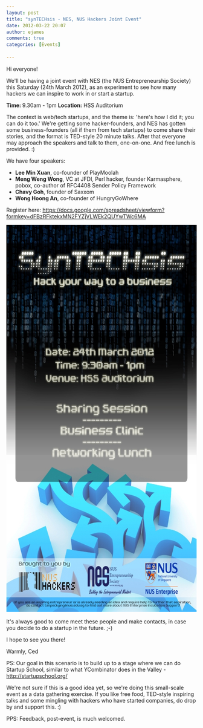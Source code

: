 ```yaml
---
layout: post
title: "synTECHsis - NES, NUS Hackers Joint Event"
date: 2012-03-22 20:07
author: ejames
comments: true
categories: [Events]

---
```

Hi everyone!

We'll be having a joint event with NES (the NUS Entrepreneurship Society) this Saturday (24th March 2012), as an experiment to see how many hackers we can inspire to work in or start a startup.

<strong>Time: </strong>9.30am - 1pm
<strong>Location:</strong> HSS Auditorium

The context is web/tech startups, and the theme is: 'here's how I did it; you can do it too.' We're getting some hacker-founders, and NES has gotten some business-founders (all if them from tech startups) to come share their stories, and the format is TED-style 20 minute talks. After that everyone may approach the speakers and talk to them, one-on-one. And free lunch is provided. :)

We have four speakers:
<ul><li><strong>Lee Min Xuan</strong>, co-founder of PlayMoolah</li>
<li><strong>Meng Weng Wong</strong>, VC at JFDI, Perl hacker, founder Karmasphere, pobox, co-author of RFC4408 Sender Policy Framework</li>
<li><strong>Chavy Goh</strong>, founder of Saxxom</li>
<li><strong>Wong Hoong An</strong>, co-founder of HungryGoWhere</li></ul>

Register here:
<a href="https://docs.google.com/spreadsheet/viewform?formkey=dFBzRFktekxMN2FYZjVLWEk2QUYwTWc6MA">https://docs.google.com/spreadsheet/viewform?formkey=dFBzRFktekxMN2FYZjVLWEk2QUYwTWc6MA</a>

<img src="/res//2012/03/EDM-Poster.jpg" alt="" title="EDM Poster" width="724" height="1024" class="aligncenter size-full wp-image-2475" />

It's always good to come meet these people and make contacts, in case you decide to do a startup in the future. ;-)

I hope to see you there!

Warmly,
Ced

PS: Our goal in this scenario is to build up to a stage where we can do Startup School, similar to what YCombinator does in the Valley - <a href="http://startupschool.org/">http://startupschool.org/</a>

We're not sure if this is a good idea yet, so we're doing this small-scale event as a data gathering exercise. If you like free food, TED-style inspiring talks and some mingling with hackers who have started companies, do drop by and support this. :) 

PPS: Feedback, post-event, is much welcomed.
